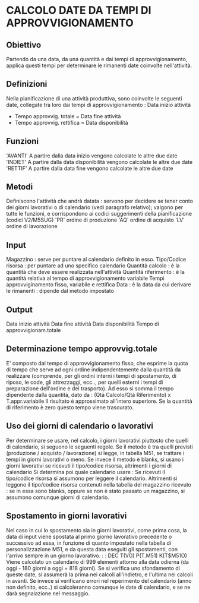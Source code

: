 # CALCOLO DATE DA TEMPI DI APPROVVIGIONAMENTO
## Obiettivo
Partendo da una data, da una quantità e dai tempi di approvvigionamento, applica questi tempi per determinare le
rimanenti date coinvolte nell'attività.
## Definizioni
Nella pianificazione di una attività produttiva, sono coinvolte le seguenti date, collegate tra loro dai tempi di
approvvigionamento : 
Data inizio attività
+    Tempo approvvig. totale =
Data fine attività
+    Tempo approvvig. rettifica =
Data disponibilità
## Funzioni
'AVANTI'  A partire dalla data inizio vengono calcolate le altre due date
'INDIET'  A partire dalla data disponibilità vengono calcolate le altre due date
'RETTIF'  A partire dalla data fine vengono calcolate le altre due date
## Metodi
Definiscono l'attività che andrà datata :  servono per decidere se tener conto dei giorni lavorativi o di calendario
(vedi paragrafo relativo); valgono per tutte le funzioni, e corrispondono ai codici suggerimenti della pianificazione
(codici V2/M5SUG)
'PR' ordine di produzione
'AQ' ordine di acquisto
'LV' ordine di lavorazione
## Input
Magazzino :  serve per puntare al calendario definito in esso.
Tipo/Codice risorsa :  per puntare ad uno specifico calendario
Quantità calcolo :  è la quantità che deve essere realizzata nell'attività
Quantità riferimento :  è la quantità relativa al tempo di approvvigionamento variabile
Tempi approvviginamento fisso, variabile e rettifica
Data :  è la data da cui derivare le rimanenti :  dipende dal metodo impostato
## Output
Data inizio attività
Data fine attività
Data disponibilità
Tempo di approvvigionam.totale
## Determinazione tempo approvvig.totale
E' composto dal tempo di approvvigionamento fisso, che esprime la quota di tempo che serve ad ogni ordine
indipendentemente dalla quantità da realizzare (comprende, per gli ordini interni i tempi di spostamento, di riposo,
le code, gli attrezzaggi, ecc.., per quelli esterni i tempi di preparazione dell'ordine e del trasporto).
Ad esso si somma il tempo dipendente dalla quantità, dato da : 
(Qtà Calcolo/Qtà Riferimento) x T.appr.variabile
Il risultato è approssimato all'intero superiore.
Se la quantità di riferimento è zero questo tempo viene trascurato.
## Uso dei giorni di calendario o lavorativi
Per determinare se usare, nel calcolo, i giorni lavorativi piuttosto che quelli di calendario, si seguono le seguenti
regole.
Se il metodo è tra quelli previsti (produzione / acquisto / lavorazione) si legge, in tabella M51, se trattare i tempi
in giorni lavorativi o meno.
Se invece il metodo è blanks, si usano i giorni lavorativi se ricevuti il tipo/codice risorsa, altrimenti i giorni di
calendario
Si determina poi quale calendario usare : 
Se ricevuti il tipo/codice risorsa si assumono per leggere il calendario.
Altrimenti si leggono il tipo/codice risorsa contenuti nella tabella del magazzino ricevuto :  se in essa sono blanks,
oppure se non è stato passato un magazzino, si assumono comunque giorni di calendario.
## Spostamento in giorni lavorativi
Nel caso in cui lo spostamento sia in giorni lavorativi, come prima cosa, la data di input viene spostata al primo
giorno lavorativo precedente o successivo ad essa, in funzione di quanto impostato nella tabella di personalizzazione
M51, e da questa data eseguiti gli spostamenti, con l'arrivo sempre in un giorno lavorativo.
 :  : DEC T(VO) P(T.M51) K(T$M51O)
Viene calcolato un calendario di 999 elementi attorno alla data odierna (da oggi - 180 giorni a oggi + 818 giorni). Se
si verifica uno sfondamento di queste date, si assumerà la prima nei calcoli all'indietro, e l'ultima nei calcoli in
avanti.
Se invece si verificano errori nel reperimento del calendario (anno non definito, ecc..) si calcoleranno comunque le
date di calendario, e se ne darà segnalazione nel messaggio.
